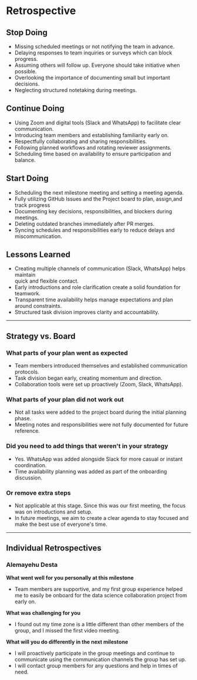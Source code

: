 # Retrospective

## Stop Doing

- Missing scheduled meetings or not notifying the team in advance.  
- Delaying responses to team inquiries or surveys which can block progress.  
- Assuming others will follow up. Everyone should take initiative when possible.
- Overlooking the importance of documenting small but important decisions.  
- Neglecting structured notetaking during meetings.  

## Continue Doing

- Using Zoom and digital tools (Slack and WhatsApp) to facilitate clear communication.
- Introducing team members and establishing familiarity early on.  
- Respectfully collaborating and sharing responsibilities.  
- Following planned workflows and rotating reviewer assignments.  
- Scheduling time based on availability to ensure participation and balance.  

## Start Doing

- Scheduling the next milestone meeting and setting a meeting agenda.  
- Fully utilizing GitHub Issues and the Project board to plan, assign,and track progress
- Documenting key decisions, responsibilities, and blockers during meetings.  
- Deleting outdated branches immediately after PR merges.  
- Syncing schedules and responsibilities early to reduce delays and miscommunication.

## Lessons Learned

- Creating multiple channels of communication (Slack, WhatsApp) helps maintain  
  quick and flexible contact.  
- Early introductions and role clarification create a solid foundation for teamwork.
- Transparent time availability helps manage expectations and plan around constraints.
- Structured task division improves clarity and accountability.  

---

## Strategy vs. Board

### What parts of your plan went as expected

- Team members introduced themselves and established communication protocols.  
- Task division began early, creating momentum and direction.  
- Collaboration tools were set up proactively (Zoom, Slack, WhatsApp).  

### What parts of your plan did not work out

- Not all tasks were added to the project board during the initial planning phase.
- Meeting notes and responsibilities were not fully documented for future reference.

### Did you need to add things that weren't in your strategy

- Yes. WhatsApp was added alongside Slack for more casual or instant coordination.
- Time availability planning was added as part of the onboarding discussion.  

### Or remove extra steps

- Not applicable at this stage. Since this was our first meeting, the focus was
  on introductions and setup.  
- In future meetings, we aim to create a clear agenda to stay focused and  
  make the best use of everyone's time.  

---

## Individual Retrospectives

### Alemayehu Desta

**What went well for you personally at this milestone**  

- Team members are supportive, and my first group experience helped me to easily
  be onboard for the data science collaboration project from early on.  

**What was challenging for you**  

- I found out my time zone is a little different than other members of the group,
  and I missed the first video meeting.  

**What will you do differently in the next milestone**  

- I will proactively participate in the group meetings and continue to communicate
  using the communication channels the group has set up.  
- I will contact group members for any questions and help in times of need.  
